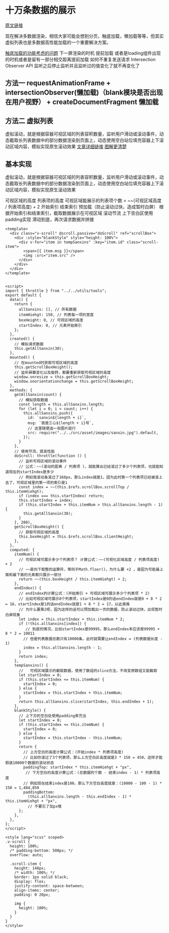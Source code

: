 # 十万条数据的展示

[原文链接](https://juejin.cn/post/7031923575044964389)

现在解决多数据渲染，相信大家可能会想到分页，触底加载，懒加载等等，但其实虚拟列表也是多数据高性能加载的一个重要解决方案。

[触底加载的功能考虑的问题](https://juejin.cn/post/6955287500311150605)
下一屏渲染的时机 提前加载 或者是loading组件出现的时机或者是留有一部分相交距离提前加载
如何不重复发送请求 Intersection Observer API 监听之后停止监听并且监听过的值变化了就不再变化了
## 方法一 requestAnimationFrame + intersectionObserver(懒加载)（blank模块是否出现在用户视野） +  createDocumentFragment 懒加载

## 方法二 虚拟列表
虚拟滚动，就是根据容器可视区域的列表容积数量，监听用户滑动或滚动事件，动态截取长列表数据中的部分数据渲染到页面上，动态使用空白站位填充容器上下滚动区域内容，模拟实现原生滚动效果
[文章详细链接](https://juejin.cn/post/6966179727329460232)
[图解更清楚](https://p3-juejin.byteimg.com/tos-cn-i-k3u1fbpfcp/1fad689729424d27ad08a8921d26475b~tplv-k3u1fbpfcp-zoom-in-crop-mark:3024:0:0:0.awebp)

## 基本实现
虚拟滚动，就是根据容器可视区域的列表容积数量，监听用户滑动或滚动事件，动态截取长列表数据中的部分数据渲染到页面上，动态使用空白站位填充容器上下滚动区域内容，模拟实现原生滚动效果

可视区域的高度
列表项的高度
可视区域能展示的列表项个数 = ~~(可视区域高度 / 列表项高度) + 2
开始索引
结束索引
预加载（防止滚动过快，造成暂时白屏）
根据开始索引和结束索引，截取数据展示在可视区域
滚动节流
上下空白区使用padding实现
滑动到底，再次请求数据并拼接

```
<template>
  <div class="v-scroll" @scroll.passive="doScroll" ref="scrollBox">
    <div :style="blankStyle" style="height: 100%">
      <div v-for="item in tempSanxins" :key="item.id" class="scroll-item">
        <span>{{ item.msg }}</span>
        <img :src="item.src" />
      </div>
    </div>
  </div>
</template>


<script>
import { throttle } from "../../utils/tools";
export default {
  data() {
    return {
      allSanxins: [], // 所有数据
      itemHiehgt: 150, // 列表每一项的宽度
      boxHeight: 0, // 可视区域的高度
      startIndex: 0, // 元素开始索引
    };
  },
  created() {
    // 模拟请求数据
    this.getAllSanxin(30);
  },
  mounted() {
    // 在mounted时获取可视区域的高度
    this.getScrollBoxHeight();
    // 监听屏幕变化以及旋转，都要重新获取可视区域的高度
    window.onresize = this.getScrollBoxHeight;
    window.onorientationchange = this.getScrollBoxHeight;
  },
  methods: {
    getAllSanxin(count) {
      // 模拟获取数据
      const length = this.allSanxins.length;
      for (let i = 0; i < count; i++) {
        this.allSanxins.push({
          id: `sanxin${length + i}`,
          msg: `我是三心${length + i}号`,
          // 这里随便选一张图片就行
          src: require("../../src/asset/images/sanxin.jpg").default,
        });
      }
    },
    // 使用节流，提高性能
    doScroll: throttle(function () {
      // 监听可视区域的滚动事件
      // 公式：~~(滚动的距离 / 列表项 )，就能算出已经滚过了多少个列表项，也就能知道现在的startIndex是多少
      // 例如我滚动条滚过了160px，那么index就是1，因为此时第一个列表项已经被滚上去了，可视区域里的第一项的索引是1
      const index = ~~(this.$refs.scrollBox.scrollTop / this.itemHiehgt);
      if (index === this.startIndex) return;
      this.startIndex = index;
      if (this.startIndex + this.itemNum > this.allSanxins.length - 1) {
        this.getAllSanxin(30);
      }
    }, 200),
    getScrollBoxHeight() {
      // 获取可视区域的高度
      this.boxHeight = this.$refs.scrollBox.clientHeight;
    },
  },
  computed: {
    itemNum() {
      // 可视区域可展示多少个列表项？ 计算公式：~~(可视化区域高度 / 列表项高度) + 2
      // ~~是向下取整的运算符，等同于Math.floor()，为什么要 +2 ，是因为可能最上面和最下面的元素都只展示一部分
      return ~~(this.boxHeight / this.itemHiehgt) + 2;
    },
    endIndex() {
      // endIndex的计算公式：(开始索引 + 可视区域可展示多少个列表项 * 2)
      // 比如可视区域可展示8个列表项，startIndex是0的话endIndex就是0 + 8 * 2 = 16，startIndex是1的话endIndex就是1 + 8 * 2 = 17，以此类推
      // 为什么要乘2呢，因为这样的话可以预加载出一页的数据，防止滚动过快，出现暂时白屏现象
      let index = this.startIndex + this.itemNum * 2;
      if (!this.allSanxins[index]) {
         // 到底的情况，比如startIndex是99995，那么endIndex本应该是99995 + 8 * 2 = 10011
        // 但是列表数据总数只有10000条，此时就需要让endIndex = (列表数据长度 - 1)
        index = this.allSanxins.length - 1;
      }
      return index;
    },
    tempSanxins() {
      //   可视区域展示的截取数据，使用了数组的slice方法，不改变原数组又能截取
      let startIndex = 0;
      if (this.startIndex <= this.itemNum) {
        startIndex = 0;
      } else {
        startIndex = this.startIndex + this.itemNum;
      }
      return this.allSanxins.slice(startIndex, this.endIndex + 1);
    },
    blankStyle() {
      // 上下方的空白处使用padding来充当
      let startIndex = 0;
      if (this.startIndex <= this.itemNum) {
        startIndex = 0;
      } else {
        startIndex = this.startIndex - this.itemNum;
      }
      return {
        // 上方空白的高度计算公式：(开始index * 列表项高度)
        // 比如你滚过了3个列表项，那么上方空白区高度就是3 * 150 = 450，这样才能假装10000个数据的滚动状态
        paddingTop: startIndex * this.itemHiehgt + "px",
         // 下方空白的高度计算公式：(总数据的个数 - 结束index - 1) * 列表项高度
        // 例如现在结束index是100，那么下方空白高度就是：(10000 - 100 - 1) * 150 = 1,484,850
        paddingBottom:
          (this.allSanxins.length - this.endIndex - 1) * this.itemHiehgt + "px",
          // 不要忘了加px哦
      };
    },
  },
};
</script>

<style lang="scss" scoped>
.v-scroll {
  height: 100%;
  /* padding-bottom: 500px; */
  overflow: auto;

  .scroll-item {
    height: 148px;
    /* width: 100%; */
    border: 1px solid black;
    display: flex;
    justify-content: space-between;
    align-items: center;
    padding: 0 20px;

    img {
      height: 100%;
    }
  }
}
</style>
```